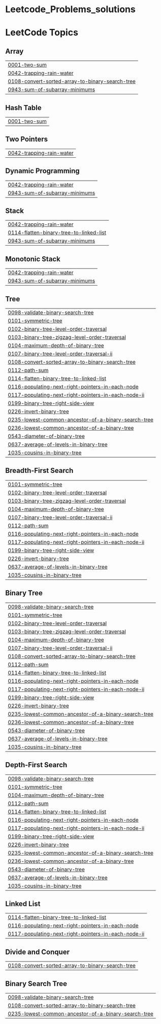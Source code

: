 # Leetcode_Problems_solutions
<!---LeetCode Topics Start-->
# LeetCode Topics
## Array
|  |
| ------- |
| [0001-two-sum](https://github.com/Hitaishi08/Leetcode_Problems_solutions/tree/master/0001-two-sum) |
| [0042-trapping-rain-water](https://github.com/Hitaishi08/Leetcode_Problems_solutions/tree/master/0042-trapping-rain-water) |
| [0108-convert-sorted-array-to-binary-search-tree](https://github.com/Hitaishi08/Leetcode_Problems_solutions/tree/master/0108-convert-sorted-array-to-binary-search-tree) |
| [0943-sum-of-subarray-minimums](https://github.com/Hitaishi08/Leetcode_Problems_solutions/tree/master/0943-sum-of-subarray-minimums) |
## Hash Table
|  |
| ------- |
| [0001-two-sum](https://github.com/Hitaishi08/Leetcode_Problems_solutions/tree/master/0001-two-sum) |
## Two Pointers
|  |
| ------- |
| [0042-trapping-rain-water](https://github.com/Hitaishi08/Leetcode_Problems_solutions/tree/master/0042-trapping-rain-water) |
## Dynamic Programming
|  |
| ------- |
| [0042-trapping-rain-water](https://github.com/Hitaishi08/Leetcode_Problems_solutions/tree/master/0042-trapping-rain-water) |
| [0943-sum-of-subarray-minimums](https://github.com/Hitaishi08/Leetcode_Problems_solutions/tree/master/0943-sum-of-subarray-minimums) |
## Stack
|  |
| ------- |
| [0042-trapping-rain-water](https://github.com/Hitaishi08/Leetcode_Problems_solutions/tree/master/0042-trapping-rain-water) |
| [0114-flatten-binary-tree-to-linked-list](https://github.com/Hitaishi08/Leetcode_Problems_solutions/tree/master/0114-flatten-binary-tree-to-linked-list) |
| [0943-sum-of-subarray-minimums](https://github.com/Hitaishi08/Leetcode_Problems_solutions/tree/master/0943-sum-of-subarray-minimums) |
## Monotonic Stack
|  |
| ------- |
| [0042-trapping-rain-water](https://github.com/Hitaishi08/Leetcode_Problems_solutions/tree/master/0042-trapping-rain-water) |
| [0943-sum-of-subarray-minimums](https://github.com/Hitaishi08/Leetcode_Problems_solutions/tree/master/0943-sum-of-subarray-minimums) |
## Tree
|  |
| ------- |
| [0098-validate-binary-search-tree](https://github.com/Hitaishi08/Leetcode_Problems_solutions/tree/master/0098-validate-binary-search-tree) |
| [0101-symmetric-tree](https://github.com/Hitaishi08/Leetcode_Problems_solutions/tree/master/0101-symmetric-tree) |
| [0102-binary-tree-level-order-traversal](https://github.com/Hitaishi08/Leetcode_Problems_solutions/tree/master/0102-binary-tree-level-order-traversal) |
| [0103-binary-tree-zigzag-level-order-traversal](https://github.com/Hitaishi08/Leetcode_Problems_solutions/tree/master/0103-binary-tree-zigzag-level-order-traversal) |
| [0104-maximum-depth-of-binary-tree](https://github.com/Hitaishi08/Leetcode_Problems_solutions/tree/master/0104-maximum-depth-of-binary-tree) |
| [0107-binary-tree-level-order-traversal-ii](https://github.com/Hitaishi08/Leetcode_Problems_solutions/tree/master/0107-binary-tree-level-order-traversal-ii) |
| [0108-convert-sorted-array-to-binary-search-tree](https://github.com/Hitaishi08/Leetcode_Problems_solutions/tree/master/0108-convert-sorted-array-to-binary-search-tree) |
| [0112-path-sum](https://github.com/Hitaishi08/Leetcode_Problems_solutions/tree/master/0112-path-sum) |
| [0114-flatten-binary-tree-to-linked-list](https://github.com/Hitaishi08/Leetcode_Problems_solutions/tree/master/0114-flatten-binary-tree-to-linked-list) |
| [0116-populating-next-right-pointers-in-each-node](https://github.com/Hitaishi08/Leetcode_Problems_solutions/tree/master/0116-populating-next-right-pointers-in-each-node) |
| [0117-populating-next-right-pointers-in-each-node-ii](https://github.com/Hitaishi08/Leetcode_Problems_solutions/tree/master/0117-populating-next-right-pointers-in-each-node-ii) |
| [0199-binary-tree-right-side-view](https://github.com/Hitaishi08/Leetcode_Problems_solutions/tree/master/0199-binary-tree-right-side-view) |
| [0226-invert-binary-tree](https://github.com/Hitaishi08/Leetcode_Problems_solutions/tree/master/0226-invert-binary-tree) |
| [0235-lowest-common-ancestor-of-a-binary-search-tree](https://github.com/Hitaishi08/Leetcode_Problems_solutions/tree/master/0235-lowest-common-ancestor-of-a-binary-search-tree) |
| [0236-lowest-common-ancestor-of-a-binary-tree](https://github.com/Hitaishi08/Leetcode_Problems_solutions/tree/master/0236-lowest-common-ancestor-of-a-binary-tree) |
| [0543-diameter-of-binary-tree](https://github.com/Hitaishi08/Leetcode_Problems_solutions/tree/master/0543-diameter-of-binary-tree) |
| [0637-average-of-levels-in-binary-tree](https://github.com/Hitaishi08/Leetcode_Problems_solutions/tree/master/0637-average-of-levels-in-binary-tree) |
| [1035-cousins-in-binary-tree](https://github.com/Hitaishi08/Leetcode_Problems_solutions/tree/master/1035-cousins-in-binary-tree) |
## Breadth-First Search
|  |
| ------- |
| [0101-symmetric-tree](https://github.com/Hitaishi08/Leetcode_Problems_solutions/tree/master/0101-symmetric-tree) |
| [0102-binary-tree-level-order-traversal](https://github.com/Hitaishi08/Leetcode_Problems_solutions/tree/master/0102-binary-tree-level-order-traversal) |
| [0103-binary-tree-zigzag-level-order-traversal](https://github.com/Hitaishi08/Leetcode_Problems_solutions/tree/master/0103-binary-tree-zigzag-level-order-traversal) |
| [0104-maximum-depth-of-binary-tree](https://github.com/Hitaishi08/Leetcode_Problems_solutions/tree/master/0104-maximum-depth-of-binary-tree) |
| [0107-binary-tree-level-order-traversal-ii](https://github.com/Hitaishi08/Leetcode_Problems_solutions/tree/master/0107-binary-tree-level-order-traversal-ii) |
| [0112-path-sum](https://github.com/Hitaishi08/Leetcode_Problems_solutions/tree/master/0112-path-sum) |
| [0116-populating-next-right-pointers-in-each-node](https://github.com/Hitaishi08/Leetcode_Problems_solutions/tree/master/0116-populating-next-right-pointers-in-each-node) |
| [0117-populating-next-right-pointers-in-each-node-ii](https://github.com/Hitaishi08/Leetcode_Problems_solutions/tree/master/0117-populating-next-right-pointers-in-each-node-ii) |
| [0199-binary-tree-right-side-view](https://github.com/Hitaishi08/Leetcode_Problems_solutions/tree/master/0199-binary-tree-right-side-view) |
| [0226-invert-binary-tree](https://github.com/Hitaishi08/Leetcode_Problems_solutions/tree/master/0226-invert-binary-tree) |
| [0637-average-of-levels-in-binary-tree](https://github.com/Hitaishi08/Leetcode_Problems_solutions/tree/master/0637-average-of-levels-in-binary-tree) |
| [1035-cousins-in-binary-tree](https://github.com/Hitaishi08/Leetcode_Problems_solutions/tree/master/1035-cousins-in-binary-tree) |
## Binary Tree
|  |
| ------- |
| [0098-validate-binary-search-tree](https://github.com/Hitaishi08/Leetcode_Problems_solutions/tree/master/0098-validate-binary-search-tree) |
| [0101-symmetric-tree](https://github.com/Hitaishi08/Leetcode_Problems_solutions/tree/master/0101-symmetric-tree) |
| [0102-binary-tree-level-order-traversal](https://github.com/Hitaishi08/Leetcode_Problems_solutions/tree/master/0102-binary-tree-level-order-traversal) |
| [0103-binary-tree-zigzag-level-order-traversal](https://github.com/Hitaishi08/Leetcode_Problems_solutions/tree/master/0103-binary-tree-zigzag-level-order-traversal) |
| [0104-maximum-depth-of-binary-tree](https://github.com/Hitaishi08/Leetcode_Problems_solutions/tree/master/0104-maximum-depth-of-binary-tree) |
| [0107-binary-tree-level-order-traversal-ii](https://github.com/Hitaishi08/Leetcode_Problems_solutions/tree/master/0107-binary-tree-level-order-traversal-ii) |
| [0108-convert-sorted-array-to-binary-search-tree](https://github.com/Hitaishi08/Leetcode_Problems_solutions/tree/master/0108-convert-sorted-array-to-binary-search-tree) |
| [0112-path-sum](https://github.com/Hitaishi08/Leetcode_Problems_solutions/tree/master/0112-path-sum) |
| [0114-flatten-binary-tree-to-linked-list](https://github.com/Hitaishi08/Leetcode_Problems_solutions/tree/master/0114-flatten-binary-tree-to-linked-list) |
| [0116-populating-next-right-pointers-in-each-node](https://github.com/Hitaishi08/Leetcode_Problems_solutions/tree/master/0116-populating-next-right-pointers-in-each-node) |
| [0117-populating-next-right-pointers-in-each-node-ii](https://github.com/Hitaishi08/Leetcode_Problems_solutions/tree/master/0117-populating-next-right-pointers-in-each-node-ii) |
| [0199-binary-tree-right-side-view](https://github.com/Hitaishi08/Leetcode_Problems_solutions/tree/master/0199-binary-tree-right-side-view) |
| [0226-invert-binary-tree](https://github.com/Hitaishi08/Leetcode_Problems_solutions/tree/master/0226-invert-binary-tree) |
| [0235-lowest-common-ancestor-of-a-binary-search-tree](https://github.com/Hitaishi08/Leetcode_Problems_solutions/tree/master/0235-lowest-common-ancestor-of-a-binary-search-tree) |
| [0236-lowest-common-ancestor-of-a-binary-tree](https://github.com/Hitaishi08/Leetcode_Problems_solutions/tree/master/0236-lowest-common-ancestor-of-a-binary-tree) |
| [0543-diameter-of-binary-tree](https://github.com/Hitaishi08/Leetcode_Problems_solutions/tree/master/0543-diameter-of-binary-tree) |
| [0637-average-of-levels-in-binary-tree](https://github.com/Hitaishi08/Leetcode_Problems_solutions/tree/master/0637-average-of-levels-in-binary-tree) |
| [1035-cousins-in-binary-tree](https://github.com/Hitaishi08/Leetcode_Problems_solutions/tree/master/1035-cousins-in-binary-tree) |
## Depth-First Search
|  |
| ------- |
| [0098-validate-binary-search-tree](https://github.com/Hitaishi08/Leetcode_Problems_solutions/tree/master/0098-validate-binary-search-tree) |
| [0101-symmetric-tree](https://github.com/Hitaishi08/Leetcode_Problems_solutions/tree/master/0101-symmetric-tree) |
| [0104-maximum-depth-of-binary-tree](https://github.com/Hitaishi08/Leetcode_Problems_solutions/tree/master/0104-maximum-depth-of-binary-tree) |
| [0112-path-sum](https://github.com/Hitaishi08/Leetcode_Problems_solutions/tree/master/0112-path-sum) |
| [0114-flatten-binary-tree-to-linked-list](https://github.com/Hitaishi08/Leetcode_Problems_solutions/tree/master/0114-flatten-binary-tree-to-linked-list) |
| [0116-populating-next-right-pointers-in-each-node](https://github.com/Hitaishi08/Leetcode_Problems_solutions/tree/master/0116-populating-next-right-pointers-in-each-node) |
| [0117-populating-next-right-pointers-in-each-node-ii](https://github.com/Hitaishi08/Leetcode_Problems_solutions/tree/master/0117-populating-next-right-pointers-in-each-node-ii) |
| [0199-binary-tree-right-side-view](https://github.com/Hitaishi08/Leetcode_Problems_solutions/tree/master/0199-binary-tree-right-side-view) |
| [0226-invert-binary-tree](https://github.com/Hitaishi08/Leetcode_Problems_solutions/tree/master/0226-invert-binary-tree) |
| [0235-lowest-common-ancestor-of-a-binary-search-tree](https://github.com/Hitaishi08/Leetcode_Problems_solutions/tree/master/0235-lowest-common-ancestor-of-a-binary-search-tree) |
| [0236-lowest-common-ancestor-of-a-binary-tree](https://github.com/Hitaishi08/Leetcode_Problems_solutions/tree/master/0236-lowest-common-ancestor-of-a-binary-tree) |
| [0543-diameter-of-binary-tree](https://github.com/Hitaishi08/Leetcode_Problems_solutions/tree/master/0543-diameter-of-binary-tree) |
| [0637-average-of-levels-in-binary-tree](https://github.com/Hitaishi08/Leetcode_Problems_solutions/tree/master/0637-average-of-levels-in-binary-tree) |
| [1035-cousins-in-binary-tree](https://github.com/Hitaishi08/Leetcode_Problems_solutions/tree/master/1035-cousins-in-binary-tree) |
## Linked List
|  |
| ------- |
| [0114-flatten-binary-tree-to-linked-list](https://github.com/Hitaishi08/Leetcode_Problems_solutions/tree/master/0114-flatten-binary-tree-to-linked-list) |
| [0116-populating-next-right-pointers-in-each-node](https://github.com/Hitaishi08/Leetcode_Problems_solutions/tree/master/0116-populating-next-right-pointers-in-each-node) |
| [0117-populating-next-right-pointers-in-each-node-ii](https://github.com/Hitaishi08/Leetcode_Problems_solutions/tree/master/0117-populating-next-right-pointers-in-each-node-ii) |
## Divide and Conquer
|  |
| ------- |
| [0108-convert-sorted-array-to-binary-search-tree](https://github.com/Hitaishi08/Leetcode_Problems_solutions/tree/master/0108-convert-sorted-array-to-binary-search-tree) |
## Binary Search Tree
|  |
| ------- |
| [0098-validate-binary-search-tree](https://github.com/Hitaishi08/Leetcode_Problems_solutions/tree/master/0098-validate-binary-search-tree) |
| [0108-convert-sorted-array-to-binary-search-tree](https://github.com/Hitaishi08/Leetcode_Problems_solutions/tree/master/0108-convert-sorted-array-to-binary-search-tree) |
| [0235-lowest-common-ancestor-of-a-binary-search-tree](https://github.com/Hitaishi08/Leetcode_Problems_solutions/tree/master/0235-lowest-common-ancestor-of-a-binary-search-tree) |
<!---LeetCode Topics End-->